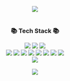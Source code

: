 <div align=center>
  <img src="https://capsule-render.vercel.app/api?type=waving&color=auto&height=200&section=header&text=Hi!%20I'm%20Brandon&fontSize=90" />
<div align=center>
</div>

<br/>
<div align=center>
	<h3>📚 Tech Stack 📚</h3>
</div>


<div align="center">
	<img src="https://img.shields.io/badge/Kotlin-007396?style=flat&logo=Kotlin&logoColor=white" />
	<img src="https://img.shields.io/badge/Android-007396?style=flat&logo=Android&logoColor=white" />
  <img src="https://img.shields.io/badge/Java-007396?style=flat&logo=Java&logoColor=white" />
	<br>
  <img src="https://img.shields.io/badge/Javascript-007396?style=flat&logo=javascript&logoColor=white" />
  <img src="https://img.shields.io/badge/Node.js-007396?style=flat&logo=Node.js&logoColor=white" />
  <img src="https://img.shields.io/badge/mysql-007396?style=flat&logo=mysql&logoColor=white" />
  <img src="https://img.shields.io/badge/mongodb-007396?style=flat&logo=mongodb&logoColor=white" />
  <img src="https://img.shields.io/badge/Linux-007396?style=flat&logo=Linux&logoColor=white" />
  <img src="https://img.shields.io/badge/NGINX-007396?style=flat&logo=NGINX&logoColor=white" />
  <img src="https://img.shields.io/badge/AWS-007396?style=flat&logo=AmazonAWS&logoColor=white" />
  <img src="https://img.shields.io/badge/NGINX-007396?style=flat&logo=NGINX&logoColor=white" />
	<br>
  <img src="https://img.shields.io/badge/Flutter-007396?style=flat&logo=flutter&logoColor=white" />
</div>

<div align=center>
	<br>
<img src="https://github-readme-stats.vercel.app/api/top-langs/?username=LB-Brandon&layout=compact">
<br>
</div>
<br>
